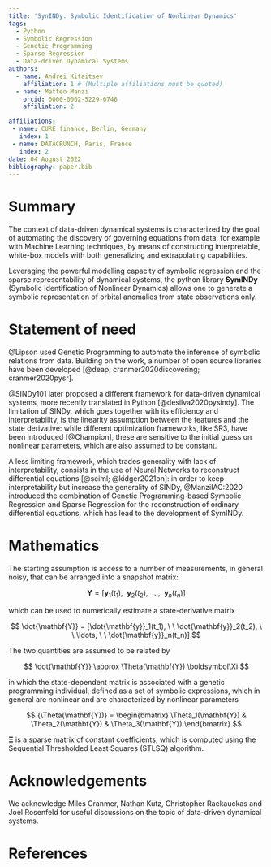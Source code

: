 ```yaml
---
title: 'SynINDy: Symbolic Identification of Nonlinear Dynamics'
tags:
  - Python
  - Symbolic Regression
  - Genetic Programming
  - Sparse Regression
  - Data-driven Dynamical Systems
authors:
  - name: Andrei Kitaitsev
    affiliation: 1 # (Multiple affiliations must be quoted)
  - name: Matteo Manzi
    orcid: 0000-0002-5229-0746
    affiliation: 2

affiliations:
 - name: CURE finance, Berlin, Germany
   index: 1
 - name: DATACRUNCH, Paris, France
   index: 2
date: 04 August 2022
bibliography: paper.bib
---
```


# Summary

The context of data-driven dynamical systems is characterized by the goal of 
automating the discovery of governing equations from data, for example with Machine Learning 
techniques, by means of constructing interpretable, 
white-box models with both generalizing and extrapolating capabilities.

Leveraging the powerful modelling capacity of symbolic regression and the 
sparse representability of dynamical systems, the python library **SymINDy** (Symbolic Identification of Nonlinear Dynamics) 
allows one to generate a symbolic representation of orbital anomalies from state observations only.  

# Statement of need

@Lipson used Genetic Programming to automate the inference of symbolic relations from data. Building on the work, a number of open source libraries have been developed
[@deap; cranmer2020discovering; cranmer2020pysr].

@SINDy101 later proposed a different framework for data-driven dynamical systems, more recently
translated in Python [@desilva2020pysindy]. The limitation of SINDy, which goes together 
with its efficiency and interpretability, is the linearity assumption between the features 
and the state derivative: while different optimization frameworks, like SR3, 
have been introduced [@Champion], these are sensitive to the initial 
guess on nonlinear parameters, which are also assumed to be constant.

A less limiting framework, which trades generality with lack of interpretability,
consists in the use of Neural Networks to reconstruct differential equations [@sciml; @kidger2021on]: in order to
keep interpretability but increase the generality of SINDy, @ManziIAC:2020 introduced the combination 
of Genetic Programming-based Symbolic Regression and Sparse Regression for the reconstruction of ordinary differential equations, which has lead to the development of SymINDy.

# Mathematics

The starting assumption is access to a number of measurements, in general noisy, that can be arranged into a snapshot matrix:

$$
    \mathbf{Y} = [\mathbf{y}_1(t_1), \ \ \mathbf{y}_2(t_2), \ \ \ldots, \ \ \mathbf{y}_n(t_n)]
$$

which can be used to numerically estimate a state-derivative matrix

$$
    \dot{\mathbf{Y}} = [\dot{\mathbf{y}}_1(t_1), \ \ \dot{\mathbf{y}}_2(t_2), \ \ \ldots, \ \ \dot{\mathbf{y}}_n(t_n)]
$$

The two quantities are assumed to be related by

$$     
\dot{\mathbf{Y}} \approx \Theta(\mathbf{Y}) \boldsymbol\Xi
$$

in which the state-dependent matrix is associated with a genetic programming individual, defined as a set of symbolic expressions, which in general are nonlinear and are characterized by nonlinear parameters

$$
{\Theta(\mathbf{Y})} = 
\begin{bmatrix}
\Theta_1(\mathbf{Y}) & \Theta_2(\mathbf{Y}) & \Theta_3(\mathbf{Y})
\end{bmatrix}
$$

 $\boldsymbol\Xi$ is a sparse matrix of constant coefficients, which is computed using the Sequential Thresholded Least Squares (STLSQ) algorithm.
 
# Acknowledgements

We acknowledge Miles Cranmer, Nathan Kutz, Christopher Rackauckas and Joel Rosenfeld for useful discussions on the topic of
data-driven dynamical systems.

# References